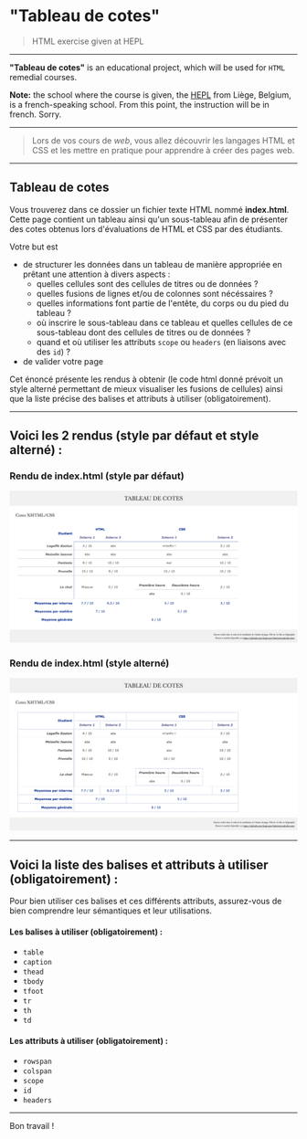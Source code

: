 # "Tableau de cotes"

> HTML exercise given at HEPL

* * *

**"Tableau de cotes"** is an educational project, which will be used for `HTML` remedial courses.

**Note:** the school where the course is given, the [HEPL](http://www.provincedeliege.be/hauteecole) from Liège, Belgium, is a french-speaking school. From this point, the instruction will be in french. Sorry.

* * *

> Lors de vos cours de *web*, vous allez découvrir les langages HTML et CSS et les mettre en pratique pour apprendre à créer des pages web.  

* * *

## Tableau de cotes

Vous trouverez dans ce dossier un fichier texte HTML nommé **index.html**. Cette page contient un tableau ainsi qu'un sous-tableau afin de présenter des cotes obtenus lors d'évaluations de HTML et CSS par des étudiants.

Votre but est 

- de structurer les données dans un tableau de manière appropriée en prêtant une attention à divers aspects&nbsp;:
	* quelles cellules sont des cellules de titres ou de données&nbsp;?
	* quelles fusions de lignes et/ou de colonnes sont nécéssaires&nbsp;?
	* quelles informations font partie de l'entête, du corps ou du pied du tableau&nbsp;?
	* où inscrire le sous-tableau dans ce tableau et quelles cellules de ce sous-tableau dont des cellules de titres ou de données&nbsp;? 
	* quand et où utiliser les attributs `scope` ou `headers` (en liaisons avec des `id`)&nbsp;?
- de valider votre page
    
Cet énoncé présente les rendus à obtenir (le code html donné prévoit un style alterné permettant de mieux visualiser les fusions de cellules) ainsi que la liste précise des balises et attributs à utiliser (obligatoirement).

* * *

## Voici les 2 rendus (style par défaut et style alterné)&nbsp;:

### Rendu de index.html (style par défaut)

![rendu index.html (style par défaut)](./renduIndex.png)

### Rendu de index.html (style alterné)

![rendu index.html (style alterné)](./renduIndexAlt.png)

* * *

## Voici la liste des balises et attributs à utiliser (obligatoirement)&nbsp;:

Pour bien utiliser ces balises et ces différents attributs, assurez-vous de bien comprendre leur sémantiques et leur utilisations.

#### Les balises à utiliser (obligatoirement)&nbsp;:

- `table`
- `caption`
- `thead`
- `tbody`
- `tfoot`
- `tr`
- `th`
- `td`

#### Les attributs à utiliser (obligatoirement)&nbsp;:

- `rowspan`
- `colspan`
- `scope`
- `id`
- `headers`

* * *

Bon travail !